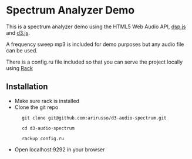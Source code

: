 # Spectrum Analyzer Demo

This is a spectrum analyzer demo using the HTML5 Web Audio API, [dsp.js](https://github.com/corbanbrook/dsp.js) and [d3.js](http://d3js.org).

A frequency sweep mp3 is included for demo purposes but any audio file can be used.

There is a config.ru file included so that you can serve the project locally using [Rack](http://rack.github.com)

## Installation

* Make sure rack is installed
* Clone the git repo

`      git clone git@github.com:arirusso/d3-audio-spectrum.git`

`      cd d3-audio-spectrum`

`      rackup config.ru`

* Open localhost:9292 in your browser

    